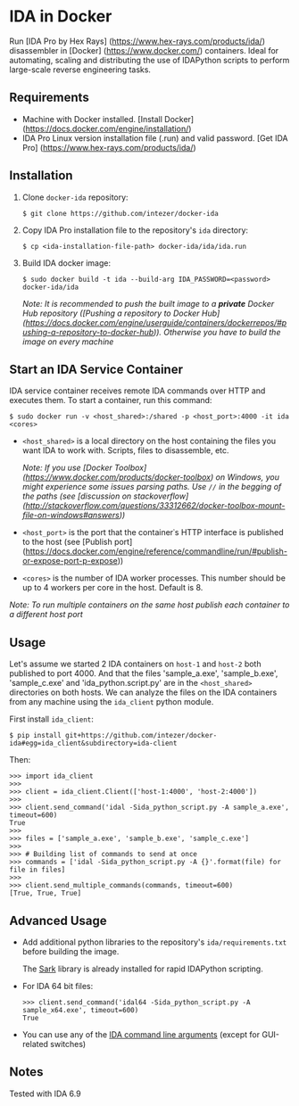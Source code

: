 # IDA in Docker
Run [IDA Pro by Hex Rays] (https://www.hex-rays.com/products/ida/) disassembler in [Docker] (https://www.docker.com/) containers.
Ideal for automating, scaling and distributing the use of IDAPython scripts to perform large-scale reverse engineering tasks.

## Requirements
- Machine with Docker installed. [Install Docker] (https://docs.docker.com/engine/installation/)
- IDA Pro Linux version installation file (.run) and valid password. [Get IDA Pro] (https://www.hex-rays.com/products/ida/)

## Installation
1. Clone `docker-ida` repository:

    ```
    $ git clone https://github.com/intezer/docker-ida 
    ```

2. Copy IDA Pro installation file to the repository's `ida` directory:

    ```
    $ cp <ida-installation-file-path> docker-ida/ida/ida.run
    ```

3. Build IDA docker image:

    ```
    $ sudo docker build -t ida --build-arg IDA_PASSWORD=<password> docker-ida/ida
    ```

    *Note: It is recommended to push the built image to a __private__ Docker Hub repository ([Pushing a repository to Docker Hub] (https://docs.docker.com/engine/userguide/containers/dockerrepos/#pushing-a-repository-to-docker-hub)). Otherwise you have to build the image on every machine*

## Start an IDA Service Container
IDA service container receives remote IDA commands over HTTP and executes them. To start a container, run this command:
```
$ sudo docker run -v <host_shared>:/shared -p <host_port>:4000 -it ida <cores>
```

- `<host_shared>` is a local directory on the host containing the files you want IDA to work with. Scripts, files to disassemble, etc.

   *Note: If you use [Docker Toolbox] (https://www.docker.com/products/docker-toolbox) on Windows, you might experience some issues parsing paths. Use `//` in the begging of the paths (see [discussion on stackoverflow] (http://stackoverflow.com/questions/33312662/docker-toolbox-mount-file-on-windows#answers))*
- `<host_port>` is the port that the container᾿s HTTP interface is published to the host (see [Publish port] (https://docs.docker.com/engine/reference/commandline/run/#publish-or-expose-port-p-expose))
- `<cores>` is the number of IDA worker processes. This number should be up to 4 workers per core in the host. Default is 8.

*Note: To run multiple containers on the same host publish each container to a different host port*

## Usage
Let's assume we started 2 IDA containers on `host-1` and `host-2` both published to port 4000.
And that the files 'sample_a.exe', 'sample_b.exe', 'sample_c.exe' and 'ida_python.script.py' are in the `<host_shared>` directories on both hosts.
We can analyze the files on the IDA containers from any machine using the `ida_client` python module.

First install `ida_client`:
```
$ pip install git+https://github.com/intezer/docker-ida#egg=ida_client&subdirectory=ida-client
```

Then:
```
>>> import ida_client
>>>
>>> client = ida_client.Client(['host-1:4000', 'host-2:4000'])
>>> 
>>> client.send_command('idal -Sida_python_script.py -A sample_a.exe', timeout=600)
True
>>>
>>> files = ['sample_a.exe', 'sample_b.exe', 'sample_c.exe']
>>>
>>> # Building list of commands to send at once
>>> commands = ['idal -Sida_python_script.py -A {}'.format(file) for file in files]
>>>
>>> client.send_multiple_commands(commands, timeout=600)
[True, True, True]
```

## Advanced Usage
- Add additional python libraries to the repository's `ida/requirements.txt` before building the image.

  The [Sark](https://github.com/tmr232/Sark) library is already installed for rapid IDAPython scripting.
- For IDA 64 bit files:

    ```
    >>> client.send_command('idal64 -Sida_python_script.py -A sample_x64.exe', timeout=600)
    True
    ```
- You can use any of the [IDA command line arguments](https://www.hex-rays.com/products/ida/support/idadoc/417.shtml) (except for GUI-related switches)

## Notes
Tested with IDA 6.9
